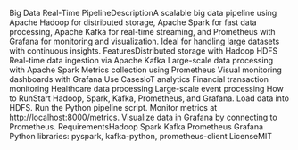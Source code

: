 Big Data Real-Time PipelineDescriptionA scalable big data pipeline using Apache Hadoop for distributed storage, Apache Spark for fast data processing, Apache Kafka for real-time streaming, and Prometheus with Grafana for monitoring and visualization. Ideal for handling large datasets with continuous insights.
FeaturesDistributed storage with Hadoop HDFS
Real-time data ingestion via Apache Kafka
Large-scale data processing with Apache Spark
Metrics collection using Prometheus
Visual monitoring dashboards with Grafana
Use CasesIoT analytics
Financial transaction monitoring
Healthcare data processing
Large-scale event processing
How to RunStart Hadoop, Spark, Kafka, Prometheus, and Grafana.
Load data into HDFS.
Run the Python pipeline script.
Monitor metrics at http://localhost:8000/metrics.
Visualize data in Grafana by connecting to Prometheus.
RequirementsHadoop
Spark
Kafka
Prometheus
Grafana
Python libraries: pyspark, kafka-python, prometheus-client
LicenseMIT
